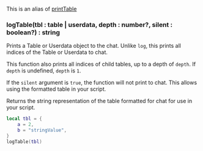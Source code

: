 This is an alias of [printTable](./printTable.md)

### logTable(tbl : table | userdata, depth : number?, silent : boolean?) : string

Prints a Table or Userdata object to the chat. Unlike `log`, this prints all indices of the Table or Userdata to chat.

This function also prints all indices of child tables, up to a depth of `depth`. If `depth` is undefined, `depth` is `1`.

If the `silent` argument is `true`, the function will not print to chat. This allows using the formatted table in your script.

Returns the string representation of the table formatted for chat for use in your script.

```lua
local tbl = {
    a = 2,
    b = "stringValue",
}
logTable(tbl)
```
